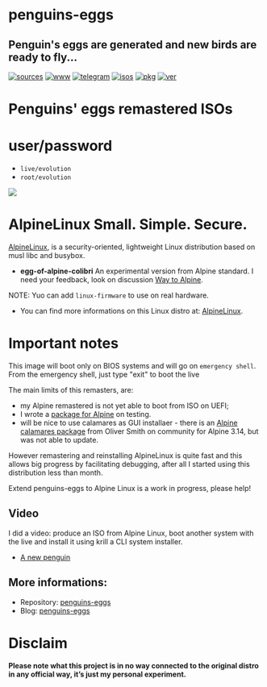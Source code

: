 penguins-eggs
=============

## Penguin&#39;s eggs are generated and new birds are ready to fly...
[![sources](https://img.shields.io/badge/github-sources-cyan)](https://github.com/pieroproietti/penguins-eggs)
[![www](https://img.shields.io/badge/www-blog-cyan)](https://penguins-eggs.net)
[![telegram](https://img.shields.io/badge/telegram-group-cyan)](https://t.me/penguins_eggs)
[![isos](https://img.shields.io/badge/images-ISO-blue)](https://sourceforge.net/projects/penguins-eggs/files/ISOS)
[![pkg](https://img.shields.io/badge/packages-bin-blue)](https://sourceforge.net/projects/penguins-eggs/files/Packages)
[![ver](https://img.shields.io/npm/v/penguins-eggs.svg)](https://npmjs.org/package/penguins-eggs)

# Penguins' eggs remastered ISOs

# user/password
* ```live/evolution```
* ```root/evolution```

![](https://alpinelinux.org/alpinelinux-logo.svg)

# AlpineLinux Small. Simple. Secure.

[AlpineLinux](https://alpinelinux.org/), is a security-oriented, lightweight Linux distribution based on musl libc and busybox.

* **egg-of-alpine-colibri** An experimental version from Alpine standard. I need your feedback, look on discussion [Way to Alpine](https://github.com/pieroproietti/penguins-eggs/discussions/377).

NOTE: Yuo can add `linux-firmware` to use on real hardware.

* You can find more informations on this Linux distro at: [AlpineLinux](https://alpinelinux.org/).

# Important notes 

This image will boot only on BIOS systems and will go on `emergency shell`. From the emergency shell, just type "exit" to boot the live

The main limits of this remasters, are: 

* my Alpine remastered is not yet able to boot from ISO on UEFI;
* I wrote a [package for Alpine](https://gitlab.alpinelinux.org/pieroproietti/aports/-/tree/master/testing/penguins-eggs) on testing.
* will be nice to use calamares as GUI installaer - there is an [Alpine calamares package](https://pkgs.alpinelinux.org/packages?name=calamares&branch=v3.14) from Oliver Smith on community for Alpine 3.14, but was not able to update.

However remastering and reinstalling AlpineLinux is quite fast and this allows big progress by facilitating debugging, after all I started using this distribution less than month.

Extend penguins-eggs to Alpine Linux is a work in progress, please help!

## Video
I did a video: produce an ISO from Alpine Linux, boot another system with the live and install it using krill a CLI system installer.

* [A new penguin](https://youtu.be/VC4ihHRb1R0)

## More informations:

* Repository: [penguins-eggs](https://github.com/pieroproietti/penguins-eggs)
* Blog: [penguins-eggs](https://penguins-eggs.net)

# Disclaim

__Please note what this project is in no way connected to the original distro in any official way, it’s just my personal experiment.__
